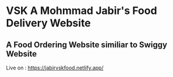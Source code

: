 # VSK A Mohmmad Jabir's Food Delivery Website
## A Food Ordering Website similiar to Swiggy Website

Live on : https://jabirvskfood.netlify.app/
